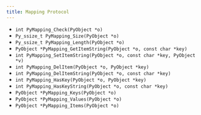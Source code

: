 ```yaml
---
title: Mapping Protocol
---
```


- `int PyMapping_Check(PyObject *o)`
- `Py_ssize_t PyMapping_Size(PyObject *o)`
- `Py_ssize_t PyMapping_Length(PyObject *o)`
- `PyObject *PyMapping_GetItemString(PyObject *o, const char *key)`
- `int PyMapping_SetItemString(PyObject *o, const char *key, PyObject *v)`
- `int PyMapping_DelItem(PyObject *o, PyObject *key)`
- `int PyMapping_DelItemString(PyObject *o, const char *key)`
- `int PyMapping_HasKey(PyObject *o, PyObject *key)`
- `int PyMapping_HasKeyString(PyObject *o, const char *key)`
- `PyObject *PyMapping_Keys(PyObject *o)`
- `PyObject *PyMapping_Values(PyObject *o)`
- `PyObject *PyMapping_Items(PyObject *o)`
